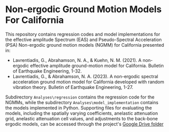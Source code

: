 # Non-ergodic Ground Motion Models For California

This repository contains regression codes and model implementations for the effective amplitude Spectrum (EAS) and Pseudo-Spectral Acceleration (PSA) Non-ergodic ground motion models (NGMM) for California presented in:
- Lavrentiadis, G., Abrahamson, N. A., & Kuehn, N. M. (2021). A non-ergodic effective amplitude ground-motion model for California. Bulletin of Earthquake Engineering, 1-32.
- Lavrentiadis, G., & Abrahamson, N. A. (2023). A non-ergodic spectral acceleration ground motion model for California developed with random vibration theory. Bulletin of Earthquake Engineering, 1-27.

Subdirectory `Analyses\regression` contains the regression code for the NGMMs, while the subdirectory `Analyses\model_implementation` contains the models implemented in Python.
Supporting files for evaluating the models, including the spatially varying coefficients, anelastic attenuation grid, anelastic attenuation cell values, and adjustments to the back-bone ergodic models, can be accessed through the project's [Google Drive folder](https://drive.google.com/drive/folders/1katzE3Bz8kntWTCzKU8KGls-H6I16Mu4?usp=sharing)
